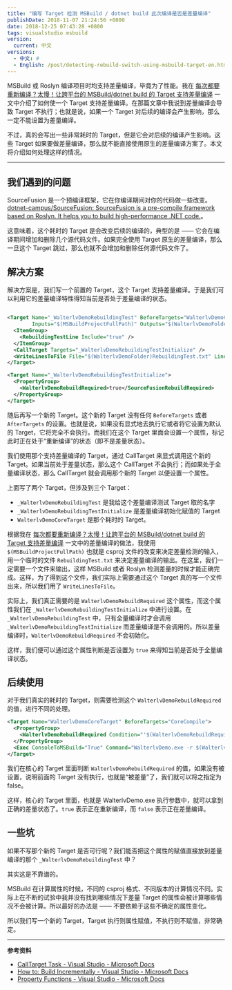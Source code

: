 ```yaml
---
title: "编写 Target 检测 MSBuild / dotnet build 此次编译是否是差量编译"
publishDate: 2018-11-07 21:24:56 +0800
date: 2018-12-25 07:43:28 +0800
tags: visualstudio msbuild
version:
  current: 中文
versions:
  - 中文: #
  - English: /post/detecting-rebuild-switch-using-msbuild-target-en.html
---
```


MSBuild 或 Roslyn 编译项目时均支持差量编译，毕竟为了性能。我在 [每次都要重新编译？太慢！让跨平台的 MSBuild/dotnet build 的 Target 支持差量编译](/post/msbuild-incremental-build) 一文中介绍了如何使一个 Target 支持差量编译。在那篇文章中我说到差量编译会导致 Target 不执行；也就是说，如果一个 Target 对后续的编译会产生影响，那么一定不能设置为差量编译。

不过，真的会写出一些非常耗时的 Target，但是它会对后续的编译产生影响。这些 Target 如果要做差量编译，那么就不能直接使用原生的差量编译方案了。本文将介绍如何处理这样的情况。

---

<div id="toc"></div>

## 我们遇到的问题

SourceFusion 是一个预编译框架，它在你编译期间对你的代码做一些改变。[dotnet-campus/SourceFusion: SourceFusion is a pre-compile framework based on Roslyn. It helps you to build high-performance .NET code.](https://github.com/dotnet-campus/SourceFusion)。

这意味着，这个耗时的 Target 是会改变后续的编译的，典型的是 —— 它会在编译期间增加和删除几个源代码文件。如果完全使用 Target 原生的差量编译，那么一旦这个 Target 跳过，那么也就不会增加和删除任何源代码文件了。

## 解决方案

解决方案是，我们写一个前置的 Target，这个 Target 支持差量编译。于是我们可以利用它的差量编译特性得知当前是否处于差量编译的状态。

```xml

<Target Name="_WalterlvDemoRebuildingTest" BeforeTargets="WalterlvDemoCoreTarget"
        Inputs="$(MSBuildProjectFullPath)" Outputs="$(WalterlvDemoFolder)RebuildingTest.txt">
  <ItemGroup>
    <RebuildingTestLine Include="true" />
  </ItemGroup>
  <CallTarget Targets="_WalterlvDemoRebuildingTestInitialize" />
  <WriteLinesToFile File="$(WalterlvDemoFolder)RebuildingTest.txt" Lines="@(RebuildingTestLine)" Overwrite="True" />
</Target>

<Target Name="_WalterlvDemoRebuildingTestInitialize">
  <PropertyGroup>
    <WalterlvDemoRebuildRequired>true</SourceFusionRebuildRequired>
  </PropertyGroup>
</Target>

```

随后再写一个新的 Target。这个新的 Target 没有任何 `BeforeTargets` 或者 `AfterTargets` 的设置。也就是说，如果没有显式地去执行它或者将它设置为默认的 Target，它将完全不会执行。而我们在这个 Target 里面会设置一个属性，标记此时正在处于“重新编译”的状态（即不是差量状态）。

我们使用那个支持差量编译的 Target，通过 CallTarget 来显式调用这个新的 Target。如果当前处于差量状态，那么这个 CallTarget 不会执行；而如果处于全量编译状态，那么 CallTarget 就会调用那个新的 Target 以便设置一个属性。

上面写了两个 Target，但涉及到三个 Target：

- `_WalterlvDemoRebuildingTest` 是我给这个差量编译测试 Target 取的名字
- `_WalterlvDemoRebuildingTestInitialize` 是差量编译初始化赋值的 Target
- `WalterlvDemoCoreTarget` 是那个耗时的 Target。

根据我在 [每次都要重新编译？太慢！让跨平台的 MSBuild/dotnet build 的 Target 支持差量编译](/post/msbuild-incremental-build) 一文中的差量编译的做法，我使用 `$(MSBuildProjectFullPath)` 也就是 csproj 文件的改变来决定差量检测的输入，用一个临时的文件 `RebuildingTest.txt` 来决定差量编译的输出。在这里，我们一定需要一个文件来输出，这样 MSBuild 或者 Roslyn 检测差量的时候才能正确完成。这样，为了得到这个文件，我们实际上需要通过这个 Target 真的写一个文件出来，所以我们用了 `WriteLinesToFile`。

实际上，我们真正需要的是 `WalterlvDemoRebuildRequired` 这个属性，而这个属性我们在 `_WalterlvDemoRebuildingTestInitialize` 中进行设置。在 `_WalterlvDemoRebuildingTest` 中，只有全量编译时才会调用 `_WalterlvDemoRebuildingTestInitialize` 而差量编译是不会调用的。所以差量编译时，`WalterlvDemoRebuildRequired` 不会初始化。

这样，我们便可以通过这个属性判断是否设置为 `true` 来得知当前是否处于全量编译状态。

## 后续使用

对于我们真实的耗时的 Target，则需要检测这个 `WalterlvDemoRebuildRequired` 的值，进行不同的处理。

```xml
<Target Name="WalterlvDemoCoreTarget" BeforeTargets="CoreCompile">
  <PropertyGroup>
    <WalterlvDemoRebuildRequired Condition="'$(WalterlvDemoRebuildRequired)' == ''">false</WalterlvDemoRebuildRequired>
  </PropertyGroup>
  <Exec ConsoleToMSBuild="True" Command="WalterlvDemo.exe -r $(WalterlvDemoRebuildRequired)" />
</Target>
```

我们在核心的 Target 里面判断 `WalterlvDemoRebuildRequired` 的值，如果没有被设置，说明前面的 Target 没有执行，也就是“被差量”了，我们就可以将之指定为 false。

这样，核心的 Target 里面，也就是 WalterlvDemo.exe 执行参数中，就可以拿到正确的差量状态了。`true` 表示正在重新编译，而 `false` 表示正在差量编译。

## 一些坑

如果不写那个新的 Target 是否可行呢？我们能否把这个属性的赋值直接放到差量编译的那个 `_WalterlvDemoRebuildingTest` 中？

其实这是不靠谱的。

MSBuild 在计算属性的时候，不同的 csproj 格式、不同版本的计算情况不同。实际上在不断的试验中我并没有找到哪些情况下差量 Target 的属性会被计算哪些情况不会被计算。所以最好的办法是 —— 不要依赖于这些不确定的属性变化。

所以我们写一个新的 Target，Target 执行则属性赋值，不执行则不赋值，非常确定。

---

**参考资料**

- [CallTarget Task - Visual Studio - Microsoft Docs](https://docs.microsoft.com/en-us/visualstudio/msbuild/calltarget-task)
- [How to: Build Incrementally - Visual Studio - Microsoft Docs](https://docs.microsoft.com/en-us/visualstudio/msbuild/how-to-build-incrementally)
- [Property Functions - Visual Studio - Microsoft Docs](https://docs.microsoft.com/en-us/visualstudio/msbuild/property-functions)
